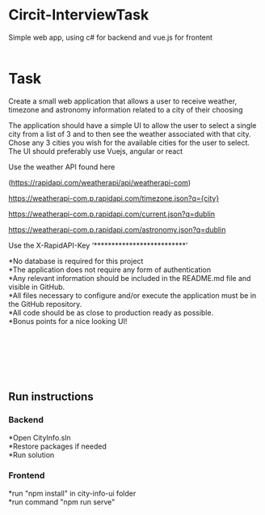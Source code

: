 # Circit-InterviewTask
Simple web app, using c# for backend and vue.js for frontent<br /><br />


# Task<br />
Create a small web application that allows a user to receive weather,
timezone and astronomy information related to a city of their choosing

The application should have a simple UI to allow the user to select a single city from a list of 3 and to then see the weather associated with that city.
Chose any 3 cities you wish for the available cities for the user to select.
The UI should preferably use Vuejs, angular or react

Use the weather API found here 

(https://rapidapi.com/weatherapi/api/weatherapi-com)

https://weatherapi-com.p.rapidapi.com/timezone.json?q={city}

https://weatherapi-com.p.rapidapi.com/current.json?q=dublin

https://weatherapi-com.p.rapidapi.com/astronomy.json?q=dublin


Use the X-RapidAPI-Key ‘**************************’

*No database is required for this project<br />
*The application does not require any form of authentication<br />
*Any relevant information should be included in the README.md file and visible in GitHub.<br />
*All files necessary to configure and/or execute the application must be in the GitHub repository.<br />
*All code should be as close to production ready as possible.<br />
*Bonus points for a nice looking UI!<br />



<br /><br /><br /><br /><br />

## Run instructions

### Backend
*Open CityInfo.sln <br />
*Restore packages if needed<br />
*Run solution<br />

### Frontend
*run "npm install" in city-info-ui folder<br />
*run command "npm run serve"<br />
